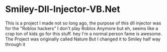# Smiley-Dll-Injector-VB.Net
This is a project I made not so long ago, the purpose of this dll injector was for the "Roblox hackers" I don't play Roblox Anymore but eh, seems like a crap ton of kids go for this stuff. hey I'm a normal person fame is awesome. The Project was originally called Nature But I changed it to Smiley half way through it
